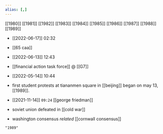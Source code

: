```yaml
---
alias: [,]
---
```

[[1980]] [[1981]] [[1982]] [[1983]] [[1984]] [[1985]] [[1986]] [[1987]] [[1988]] [[1989]]

- [[2022-06-17]] 02:32
- [[65 caa]]

- [[2022-06-13]] 12:43
- [[financial action task force]] @ [[G7]]

- [[2022-05-14]] 10:44
- first student protests at tiananmen square in [[beijing]] began on may 13, [[1989]].

- [[2021-11-14]] `09:24` [[george friedman]]
- soviet union defeated in [[cold war]]
- washington consensus _related_ [[cornwall consensus]]
```query
"1989"
```